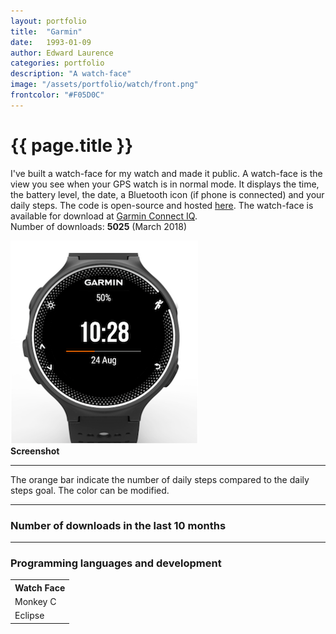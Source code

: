 ```yaml
---
layout: portfolio
title:  "Garmin"
date:   1993-01-09
author: Edward Laurence
categories: portfolio
description: "A watch-face"
image: "/assets/portfolio/watch/front.png"
frontcolor: "#F05D0C"
---
```


<div class="wrapper">

<h1>{{ page.title }}</h1>

I've built a watch-face for my watch and made it public. A watch-face is the view you see when your GPS watch is in normal mode. It displays the time, the battery level, the date, a Bluetooth icon (if phone is connected) and your daily steps.
The code is open-source and hosted <a href="https://github.com/laurencee9/Watch-Face-Garmin">here</a>. The watch-face is available for download at <a href="https://apps.garmin.com/en-US/apps/d10db1ae-9ecd-4219-92d4-a5b106636ca7#0">Garmin Connect IQ</a>. <br>Number of downloads: <b>5025</b> (March 2018)


<div class="screenshots-container">
	<div class="row">
		<div class="col-md-6 screenshot-image">
			<img src="/assets/portfolio/watch/front.png" class="" style="max-height: 600px; width: auto;">	
		</div>
		<div class="col-md-6 screenshot-meta">
			<b>Screenshot</b>
			<hr class="small-line">
			<span class="screenshot-subtitle">The orange bar indicate the number of daily steps compared to the daily steps goal. The color can be modified.</span>
		</div>
	</div>
</div>

</div> <!-- Wrapper -->


<hr>

<div class="wrapper">

<h3>Number of downloads in the last 10 months</h3>
</div> <!-- Wrapper -->


<div class="container">
	<div class="histogram" id="histogram"></div>
</div>


<hr>
<script src='/js/d3.v4.min.js' type="text/javascript"></script>
<script src='/js/watch_histogram.js' type="text/javascript"></script>

<div class="wrapper">

<h3>Programming languages and development</h3>
<table cellspacing="0" cellpadding="0" class="table-about">
  <tr>
    <th>Watch Face</th>  
  </tr>
  <tr>
  	<td>Monkey C</td>
  </tr>
  <tr>
  	<td>Eclipse</td>
  </tr>
</table>
</div>